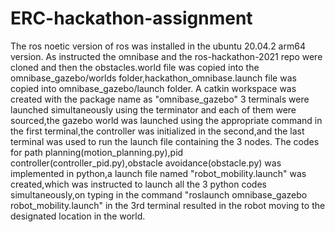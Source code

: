# ERC-hackathon-assignment
The ros noetic version of ros was installed in the ubuntu 20.04.2 arm64 version.
As instructed the omnibase and the ros-hackathon-2021 repo were cloned and then the obstacles.world file was copied into the omnibase_gazebo/worlds folder,hackathon_omnibase.launch file was copied into omnibase_gazebo/launch folder.
A catkin workspace was created with the package name as "omnibase_gazebo"
3 terminals were launched simultaneously using the terminator and each of them were sourced,the gazebo world was launched using the appropriate command in the first terminal,the controller was initialized in the second,and the last terminal was used to run the launch file containing the 3 nodes.
The codes for path planning(motion_planning.py),pid controller(controller_pid.py),obstacle avoidance(obstacle.py) was implemented in python,a launch file named "robot_mobility.launch" was created,which was instructed to launch all the 3 python codes simultaneously,on typing in the command "roslaunch omnibase_gazebo robot_mobility.launch" in the 3rd terminal resulted in the robot moving to the designated location in the world.
